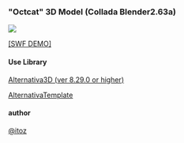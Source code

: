 ### "Octcat" 3D Model  (Collada Blender2.63a)



<a href="http://www.romatica.com/dev/samples/alternativa3d/octcat2/index.html" target="_blank">
<img src="https://dl.dropboxusercontent.com/s/uwoa0wa423n5jmo/thumb_octcat.png"></a>

<a href="http://www.romatica.com/dev/samples/alternativa3d/octcat2/index.html" target="_blank">[SWF DEMO]</a>

#### Use Library

 [Alternativa3D (ver 8.29.0 or higher)](https://github.com/AlternativaPlatform/Alternativa3D) 
 
 [AlternativaTemplate](http://www.libspark.org/svn/as3/AlternativaTemplate/)

#### author 
[@itoz](http://www.romatica.com/)
 
